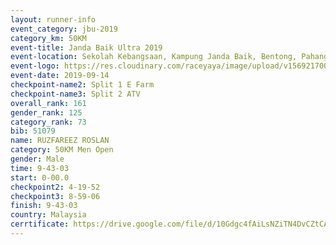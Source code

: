 ```yaml
---
layout: runner-info 
event_category: jbu-2019 
category_km: 50KM 
event-title: Janda Baik Ultra 2019
event-location: Sekolah Kebangsaan, Kampung Janda Baik, Bentong, Pahang, Malaysia 
event-logo: https://res.cloudinary.com/raceyaya/image/upload/v1569217009/logo/janda-baik_vch1pc.jpg 
event-date: 2019-09-14 
checkpoint-name2: Split 1 E Farm 
checkpoint-name3: Split 2 ATV 
overall_rank: 161
gender_rank: 125
category_rank: 73
bib: 51079
name: RUZFAREEZ ROSLAN
category: 50KM Men Open
gender: Male
time: 9-43-03
start: 0-00.0
checkpoint2: 4-19-52
checkpoint3: 8-59-06
finish: 9-43-03
country: Malaysia
cerrtificate: https://drive.google.com/file/d/10Gdgc4fAiLsNZiTN4DvCZtCApTgq5-wn/view?usp=sharing
---
```

